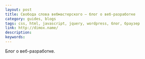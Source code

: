 ```yaml
---
layout: post
title: Свобода слова вебмастерского — блог о веб-разработке
category: guides, blogs
tags: css, html, javascript, jquery, wordpress, блог, браузер
link: http://dimox.name/
description:
keywords:
---
```


<p>Блог о веб-разработке.</p>
